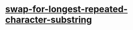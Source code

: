 # [swap-for-longest-repeated-character-substring](https://leetcode-cn.com/problems/swap-for-longest-repeated-character-substring)
